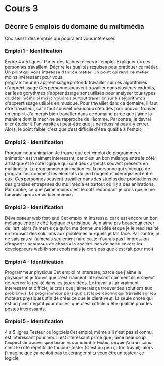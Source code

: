 # Cours 3
## Décrire 5 emplois du domaine du multimédia
Choisissez des emplois qui pourraient vous intéresser. 

### Emploi 1 - Identification
Écrire 4 à 5 lignes. Parler des tâches reliées à l'emploi. Expliquer où ces personnes travaillent. Décrire les qualités requises pour pratiquer ce métier. Un point qui vous intéresse dans ce métier. Un point qui rend ce métier moins intéressant pour vous.  
programmeur en apprentissage profond/ travailler sur des algorithmes d'apprentissage
Ces personnes peuvent travailler dans plusieurs endroits, car les algorythmes d'apprentissage sont utilisés pour analyser tous types de data, même si moi je voudrais surtout travailler sur les algorithmes d'apprentissage utilisés en musique. Pour travailler dans ce domaine, il faut être travailleur, car il faut souvent beaucoup d'etudes pour pouvoir trouver un emploi. J'aimerais bien travailler dans ce domaine parce que j'aime la maniere dont la machine se rapproche de l'homme. Par contre, je devrai aller étudier à l'université et peut-être que je ne réussirai pas à y entrer. Alors, le point faible, c'est que c'est difficile d'être qualifié à l'emploi

### Emploi 2 - Identification
Programmeur animation
Je trouve que cet emploi de programmeur animation est vraiment interessant, car c'est un bon mélange entre le côté artistique et le côté logique qui sont deux aspects souvent présents en multimédia. Le programmeur animation est la personne qui s'occupe de programmer comment les elements du jeu bougent et interagissent entre eux. Ces personnes peuvent travailler dans des studios dee productions ou des grandes entreprises du multimédia et partout oû il y a des animations. Par contre, ce que j'aime moins c'est le côté redondant, je crois que je me tanerais après un certain moment 

### Emploi 3 - Identification
Développeur web font-end
Cet emploi m'interesse, car c'est encore un bon mélange entre le côté logique et artistique. Je n'aime pas beaucoup créer de l'art, alors j'aimerais ça qu'on me donne une idée et que je le rend réalité en trouvant des solutions aux problèmes auxquels je fais face. Par contre, je ne sais pas si j'aimerais seulement faire ça, je n'aurais pas l'impression d'apporter beaucoup de chose à la société (pas de haine envers les developpeurs web ils sont cools mais je crois pas que c'est fait pour moi)
### Emploi 4 - Identification
Programmeur physique
Cet emploi m'interesse, parce que j'aime la physique et je trouve que c'est vraiment interessant comment ils essayent de recréer la réalité dans les jeux vidéos. Le travail a l'air vraiment interessant et difficle, je crois que j'aimerais ça trouver des solutions aux problèmes. Le programmeur physique est la peresonne qui travaille sur les moteurs physiques afin de créer ce que le client veut. La seule chose qui est un point négatif pour moi est que c'est difficle d'être qualifié pour les postes interessants.
### Emploi 5 - Identification
4 à 5 lignes
Testeur de logiciels
Cet emploi, même s'il n'est pas si connu, est interessant pour moi. Il est interessant parce que j'aime beaucoup l'aspect de trouver quoi tester et comment le tester, ce que j'aime moins c'est le côté répétitif de toujours tester (C'est un peu ça ton travail), alors j'imagine que ça ne doit pas te déranger si tu veux être un testeur de logiciel

